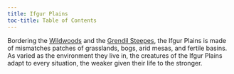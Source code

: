 ```yaml
---
title: Ifgur Plains
toc-title: Table of Contents
---
```


Bordering the [Wildwoods](../setting-world/wildwoods.md) and the [Grendil Steepes](../places/grendil-steepes.md), the Ifgur Plains is made of mismatches patches of grasslands, bogs, arid mesas, and fertile basins. As varied as the environment they live in, the creatures of the Ifgur Plains adapt to every situation, the weaker given their life to the stronger.

